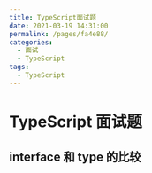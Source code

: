 ```yaml
---
title: TypeScript面试题
date: 2021-03-19 14:31:00
permalink: /pages/fa4e88/
categories:
  - 面试
  - TypeScript
tags:
  - TypeScript
---
```


# TypeScript 面试题

## interface 和 type 的比较
